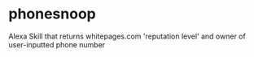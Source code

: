 # phonesnoop
Alexa Skill that returns whitepages.com 'reputation level' and owner of user-inputted phone number
